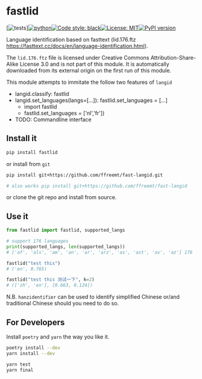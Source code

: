 # fastlid
<!--- repo_name  pack_name  mod_name func_name --->
[![tests](https://github.com/ffreemt/fast-langid/actions/workflows/routine-tests.yml/badge.svg)][![python](https://img.shields.io/static/v1?label=python+&message=3.7%2B&color=blue)](https://img.shields.io/static/v1?label=python+&message=3.7%2B&color=blue)[![Code style: black](https://img.shields.io/badge/code%20style-black-000000.svg)](https://github.com/psf/black)[![License: MIT](https://img.shields.io/badge/License-MIT-yellow.svg)](https://opensource.org/licenses/MIT)[![PyPI version](https://badge.fury.io/py/fastlid.svg)](https://badge.fury.io/py/fastlid)

Language identification based on fasttext (lid.176.ftz https://fasttext.cc/docs/en/language-identification.html).

The `lid.176.ftz` file is licensed under  Creative Commons Attribution-Share-Alike License 3.0 and is not part of this module. It is automatically downloaded from its external origin on the first run of this module.

This module attempts to immitate the follow two features of `langid`
*   langid.classify: fastlid
*   langid.set_languages(langs=[...]): fastlid.set_languages = [...]
    *   import fastlid
    *   fastlid.set_languages = ['nl','fr'])
*   TODO: Commandline interface

## Install it
```bash
pip install fastlid
```
or install from `git`
```bash
pip install git+https://github.com/ffreemt/fast-langid.git

# also works pip install git+https://github.com/ffreemt/fast-langid
```
or clone the git repo and install from source.

## Use it
```python
from fastlid import fastlid, supported_langs

# support 176 languages
print(supported_langs, len(supported_langs))
# ['af', 'als', 'am', 'an', 'ar', 'arz', 'as', 'ast', 'av', 'az'] 176

fastlid("test this")
# ('en', 0.765)

fastlid("test this 测试一下", k=2)
# (['zh', 'en'], [0.663, 0.124])
```

N.B. `hanzidentifier` can be used to identify simplified Chinese or/and traditional Chinese should you need to do so.

## For Developers
Install `poetry` and `yarn` the way you like it.
```bash
poetry install --dev
yarn install --dev

yarn test
yarn final
```